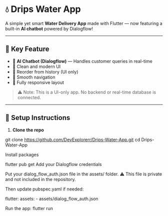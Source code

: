 # 💧 Drips Water App

A simple yet smart **Water Delivery App** made with Flutter — now featuring a built-in **AI chatbot** powered by Dialogflow!

---

## 🧠 Key Feature

- 🤖 **AI Chatbot (Dialogflow)** — Handles customer queries in real-time  
- 🎨 Clean and modern UI  
- 🔄 Reorder from history (UI only)  
- 🚀 Smooth navigation  
- 📱 Fully responsive layout  

> ⚠️ Note: This is a UI-only app. No backend or real-time database is connected.

---

## 🔧 Setup Instructions


1. **Clone the repo**

git clone https://github.com/DevExplorerr/Drips-Water-App.git
cd Drips-Water-App

Install packages

flutter pub get
Add your Dialogflow credentials

Put your dialog_flow_auth.json file in the assets/ folder.
⚠️ This file is private and not included in the repository.

Then update pubspec.yaml if needed:

flutter:
  assets:
    - assets/dialog_flow_auth.json
    
Run the app:
flutter run

